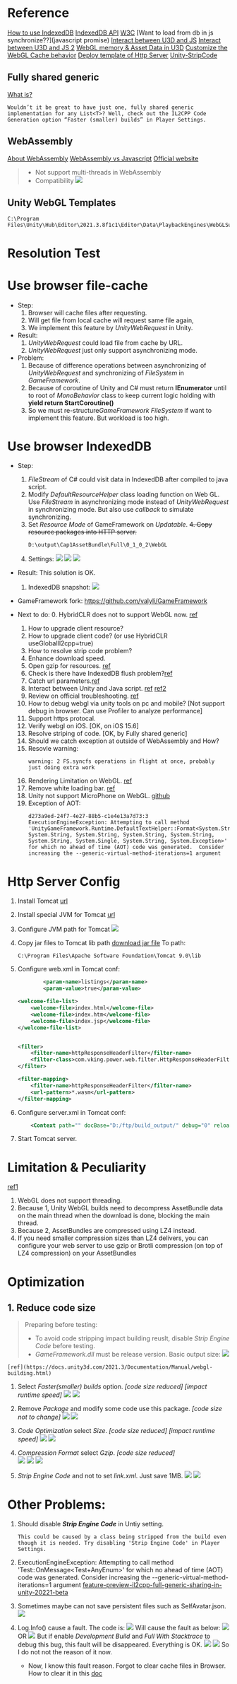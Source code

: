 # Reference
[How to use IndexedDB](https://hacks.mozilla.org/2012/02/storing-images-and-files-in-indexeddb/)
[IndexedDB API](https://developer.mozilla.org/en-US/docs/Web/API/IndexedDB_API/Using_IndexedDB)
[W3C](https://www.w3.org/TR/IndexedDB/)
[Want to load from db in js synchronize??](javascript promise)
[Interact between U3D and JS](https://docs.unity3d.com/Manual/webgl-interactingwithbrowserscripting.html)
[Interact between U3D and JS 2](https://docs.unity3d.com/2022.2/Documentation/Manual/webgl-interactingwithbrowserscripting.html)
[WebGL memory & Asset Data in U3D](https://docs.unity3d.com/2020.1/Documentation/Manual/webgl-memory.html)
[Customize the WebGL Cache behavior](https://docs.unity3d.com/2022.2/Documentation/Manual/webgl-caching.html)
[Deploy template of Http Server](https://docs.unity3d.com/2022.2/Documentation/Manual/webgl-server-configuration-code-samples.html)
[Unity-StripCode](https://www.cnblogs.com/littleperilla/p/15997214.html)

## Fully shared generic
[What is?](https://blog.unity.com/technology/feature-preview-il2cpp-full-generic-sharing-in-unity-20221-beta)
```
Wouldn’t it be great to have just one, fully shared generic implementation for any List<T>? Well, check out the IL2CPP Code Generation option “Faster (smaller) builds” in Player Settings. 
```

## WebAssembly
[About WebAssembly](https://www.zhihu.com/question/304577684)
[WebAssembly vs Javascript](https://zhuanlan.zhihu.com/p/57001874)
[Official website](https://webassembly.org/)
> * Not support multi-threads in WebAssembly
> * Compatibility
![](vx_images/213625713247401.png)

## Unity WebGL Templates 
```
C:\Program Files\Unity\Hub\Editor\2021.3.8f1c1\Editor\Data\PlaybackEngines\WebGLSupport\BuildTools\WebGLTemplates
```
# Resolution Test
# Use browser file-cache
* Step:
    1. Browser will cache files after requesting.
    2. Will get file from local cache will request same file again, 
    3. We implement this feature by *UnityWebRequest* in Unity.
* Result:
    1. *UnityWebRequest* could load file from cache by URL.
    2. *UnityWebRequest* just only support asynchronizing mode.
* Problem:
    1. Because of difference operations between asynchronizing of *UnityWebRequest* and synchronizing of *FileSystem* in *GameFramework*.
    2. Because of coroutine of Unity and C# must return **IEnumerator** until to root of *MonoBehavior* class to keep current logic holding with **yield return StartCoroutine()**
    3. So we must re-structure*GameFramework* *FileSystem*  if want to implement this feature. But workload is too high.


# Use browser IndexedDB
* Step:
    1. *FileStream* of C# could visit data in IndexedDB after compiled to java script. 
    2. Modify *DefaultResourceHelper* class loading function on Web GL. Use *FileStream* in asynchronizing mode instead of *UnityWebRequest* in synchronizing mode. But also use *callback* to simulate synchronizing.
    3. Set *Resource Mode* of GameFramework on *Updatable*.
    ~~4. Copy resource packages into HTTP server.~~
        ```
        D:\output\Cap1AssetBundle\Full\0_1_0_2\WebGL
        ```
     5. Settings:
     ![](vx_images/245481917227165.png)
     ![](vx_images/384141817239298.png)
    ![](vx_images/590835214220942.png)
* Result:
    This solution is OK.
    1. IndexedDB snapshot:
        ![](vx_images/279801617220872.png)

* GameFramework fork:
https://github.com/valyli/GameFramework

* Next to do:
    0. HybridCLR does not to support WebGL now. [ref](https://focus-creative-games.github.io/hybridclr/supported_platform/#ios)
    1. How to upgrade client resource?
    2. How to upgrade client code? (or use HybridCLR useGlobalIl2cpp=true)
    3. How to resolve strip code problem?
    4. Enhance download speed.
    5. Open gzip for resources. [ref](https://zhuanlan.zhihu.com/p/475307249)
    6. Check is there have IndexedDB flush problem?[ref](https://gamedev.stackexchange.com/questions/184369/file-saved-to-indexeddb-lost-unless-we-change-scenes)
    7. Catch url parameters.[ref](https://blog.csdn.net/xunideshijie/article/details/123795652)
    8.  Interact between Unity and Java script. [ref](https://docs.unity3d.com/Manual/webgl-interactingwithbrowserscripting.html) [ref2](https://www.cnblogs.com/littleperilla/p/15640464.html)
    9. Review on official troubleshooting. [ref](https://docs.unity3d.com/2019.2/Documentation/Manual/webgl-debugging.html)
    10. How to debug webgl via unity tools on pc and mobile? [Not support debug in browser. Can use Profiler to analyze performance]
    11. Support https protocal.
    12. Verify webgl on iOS. [OK, on iOS 15.6]
    13. Resolve striping of code. [OK, by Fully shared generic]
    14. Should we catch exception at outside of WebAssembly and How?
    15. Resovle warning: 
        ```
        warning: 2 FS.syncfs operations in flight at once, probably just doing extra work
        ```
    16. Rendering Limitation on WebGL. [ref](https://www.cnblogs.com/littleperilla/p/15673963.html)
    17. Remove white loading bar. [ref](https://www.cnblogs.com/littleperilla/p/15673963.html)
    18. Unity not support MicroPhone on WebGL. [github](https://github.com/tgraupmann/UnityWebGLMicrophone)
    19. Exception of AOT:
        ```
        d273a9ed-24f7-4e27-88b5-c1e4e13a7d73:3 ExecutionEngineException: Attempting to call method 'UnityGameFramework.Runtime.DefaultTextHelper::Format<System.String, System.String, System.String, System.String, System.String, System.String, System.Single, System.String, System.Exception>' for which no ahead of time (AOT) code was generated.  Consider increasing the --generic-virtual-method-iterations=1 argument

        ```

# Http Server Config
1. Install Tomcat [url](http://10.60.80.2:8099/ftp/tools/webserver/apache-tomcat-9.0.65.exe)
2. Install special JVM for Tomcat [url](http://10.60.80.2:8099/ftp/tools/webserver/jdk-18_windows-x64_bin.exe)
3. Configure JVM path for Tomcat
![](vx_images/339513019245585.png)
4. Copy jar files to Tomcat lib path
    [download jar file](http://10.60.80.2:8099/ftp/tools/webserver/TomcatFilter.jar)
    To path:
    ```shell
    C:\Program Files\Apache Software Foundation\Tomcat 9.0\lib
    ```
5. Configure web.xml in Tomcat conf:
    ```xml
            <param-name>listings</param-name>
            <param-value>true</param-value>
    ```
    
    ```xml
    <welcome-file-list>
        <welcome-file>index.html</welcome-file>
        <welcome-file>index.htm</welcome-file>
        <welcome-file>index.jsp</welcome-file>
    </welcome-file-list>


    <filter>
        <filter-name>httpResponseHeaderFilter</filter-name>
        <filter-class>com.vking.power.web.filter.HttpResponseHeaderFilter</filter-class>
    </filter>

	<filter-mapping>
        <filter-name>httpResponseHeaderFilter</filter-name>
        <url-pattern>*.wasm</url-pattern>
    </filter-mapping>
    ```
6. Configure server.xml in Tomcat conf:
    ```xml
    	<Context path="" docBase="D:/ftp/build_output/" debug="0" reloadable="true" crossContext="true" />
    ```
7. Start Tomcat server.


# Limitation & Peculiarity
[ref1](https://docs.unity3d.com/2021.3/Documentation/Manual/webgl-assetbundles.html)
1. WebGL does not support threading. 
2. Because 1, Unity WebGL builds need to decompress AssetBundle data on the main thread when the download is done, blocking the main thread. 
3. Because 2, AssetBundles are compressed using LZ4 instead.
4. If you need smaller compression sizes than LZ4 delivers, you can configure your web server to use gzip or Brotli compression (on top of LZ4 compression) on your AssetBundles
    
# Optimization
## 1. Reduce code size
> Preparing before testing:
>* To avoid code stripping impact building reuslt, disable *Strip Engine Code* before testing.
>* *GameFramework.dll* must be release version.
> Basic output size:
>     ![](vx_images/582421609227457.png)

    [ref](https://docs.unity3d.com/2021.3/Documentation/Manual/webgl-building.html)

1. Select *Faster(smaller) builds* option. *[code size reduced]* *[impact runtime speed]*
    ![](vx_images/329000509221164.png)
    ![](vx_images/142240609239590.png)

2. Remove *Package* and modify some code use this package. *[code size not to change]*
    ![](vx_images/250395409247623.png)
    ![](vx_images/444755409240292.png)
3. *Code Optimization* select *Size*. *[code size reduced]* *[impact runtime speed]*
    ![](vx_images/112302010236847.png)
    ![](vx_images/336853210232601.png)
4. *Compression Format* select *Gzip*. *[code size reduced]*  
    ![](vx_images/215781611250481.png)
    ![](vx_images/411701611248085.png)
    ![](vx_images/574171711245587.png)
5. *Strip Engine Code* and not to set *link.xml*. Just save 1MB.
    ![](vx_images/268850411236851.png)
    ![](vx_images/288960311240296.png)
# Other Problems:
1. Should disable ***Strip Engine Code*** in Untiy setting.
    ```
    This could be caused by a class being stripped from the build even though it is needed. Try disabling 'Strip Engine Code' in Player Settings.
    ```
2. ExecutionEngineException: Attempting to call method 'Test::OnMessage<Test+AnyEnum>' for which no ahead of time (AOT) code was generated.  Consider increasing the --generic-virtual-method-iterations=1 argument
[feature-preview-il2cpp-full-generic-sharing-in-unity-20221-beta](https://blog.unity.com/technology/feature-preview-il2cpp-full-generic-sharing-in-unity-20221-beta)

3. Sometimes maybe can not save persistent files such as SelfAvatar.json.
    ![](vx_images/249052612226828.png)

4. Log.Info() cause a fault.
    The code is:
    ![](vx_images/318534710233067.png)
    Will cause the fault as below:
    ![](vx_images/229433210237952.png)
    OR
    ![](vx_images/415824510221616.png)
    But if enable *Development Build* and *Full With Stacktrace* to debug this bug, this fault will be disappeared. Everything is OK.
    ![](vx_images/368713410231086.png)
    ![](vx_images/341504610224120.png)
    So I do not not the reason of it now.
    * Now, I know this fault reason. Forgot to clear cache files in Browser. 
        How to clear it in this [doc](WebGLUpdatable.md)